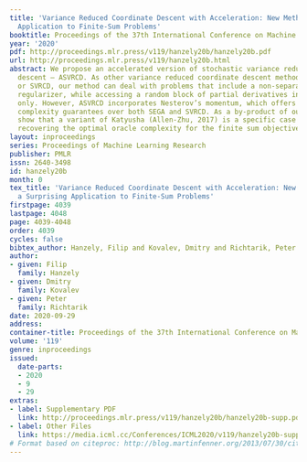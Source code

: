 ```yaml
---
title: 'Variance Reduced Coordinate Descent with Acceleration: New Method With a Surprising
  Application to Finite-Sum Problems'
booktitle: Proceedings of the 37th International Conference on Machine Learning
year: '2020'
pdf: http://proceedings.mlr.press/v119/hanzely20b/hanzely20b.pdf
url: http://proceedings.mlr.press/v119/hanzely20b.html
abstract: We propose an accelerated version of stochastic variance reduced coordinate
  descent – ASVRCD. As other variance reduced coordinate descent methods such as SEGA
  or SVRCD, our method can deal with problems that include a non-separable and non-smooth
  regularizer, while accessing a random block of partial derivatives in each iteration
  only. However, ASVRCD incorporates Nesterov’s momentum, which offers favorable iteration
  complexity guarantees over both SEGA and SVRCD. As a by-product of our theory, we
  show that a variant of Katyusha (Allen-Zhu, 2017) is a specific case of ASVRCD,
  recovering the optimal oracle complexity for the finite sum objective.
layout: inproceedings
series: Proceedings of Machine Learning Research
publisher: PMLR
issn: 2640-3498
id: hanzely20b
month: 0
tex_title: 'Variance Reduced Coordinate Descent with Acceleration: New Method With
  a Surprising Application to Finite-Sum Problems'
firstpage: 4039
lastpage: 4048
page: 4039-4048
order: 4039
cycles: false
bibtex_author: Hanzely, Filip and Kovalev, Dmitry and Richtarik, Peter
author:
- given: Filip
  family: Hanzely
- given: Dmitry
  family: Kovalev
- given: Peter
  family: Richtarik
date: 2020-09-29
address: 
container-title: Proceedings of the 37th International Conference on Machine Learning
volume: '119'
genre: inproceedings
issued:
  date-parts:
  - 2020
  - 9
  - 29
extras:
- label: Supplementary PDF
  link: http://proceedings.mlr.press/v119/hanzely20b/hanzely20b-supp.pdf
- label: Other Files
  link: https://media.icml.cc/Conferences/ICML2020/v119/hanzely20b-supp.zip
# Format based on citeproc: http://blog.martinfenner.org/2013/07/30/citeproc-yaml-for-bibliographies/
---
```

